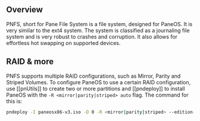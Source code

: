 ## Overview
PNFS, short for Pane File System is a file system, designed for PaneOS. It is very similar to the ext4 system. The system is classified as a journaling file system and is very robust to crashes and corruption. It also allows for effortless hot swapping on supported devices.

## RAID & more
PNFS supports multiple RAID configurations, such as Mirror, Parity and Striped Volumes. To configure PaneOS to use a certain RAID configuration, use [[pnUtils]] to create two or more partitions and [[pndeploy]] to install PaneOS with the `-R <mirror|parity|striped> auto` flag.
The command for this is:
```bash
pndeploy -I paneosx86-v3.iso -D 0 -R <mirror|parity|striped> --edition-professional
```
